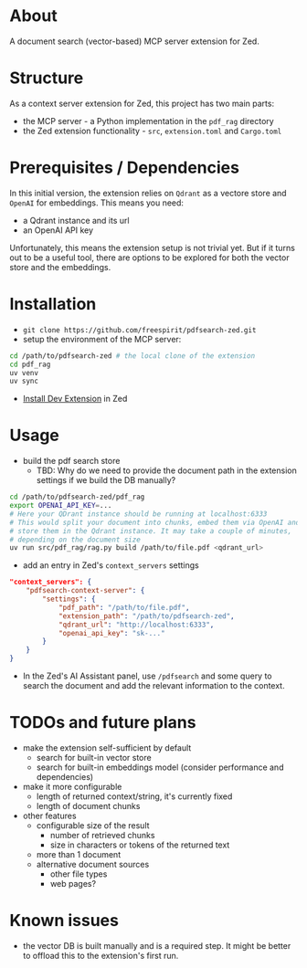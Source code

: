 # About

A document search (vector-based) MCP server extension for Zed.

# Structure

As a context server extension for Zed, this project has two main parts:

-   the MCP server - a Python implementation in the `pdf_rag` directory
-   the Zed extension functionality - `src`, `extension.toml` and `Cargo.toml`

# Prerequisites / Dependencies

In this initial version, the extension relies on `Qdrant` as a vectore store and
`OpenAI` for embeddings. This means you need:

-   a Qdrant instance and its url
-   an OpenAI API key

Unfortunately, this means the extension setup is not trivial yet. But if it
turns out to be a useful tool, there are options to be explored for both the
vector store and the embeddings.

# Installation

-   `git clone https://github.com/freespirit/pdfsearch-zed.git`
-   setup the environment of the MCP server:

```bash
cd /path/to/pdfsearch-zed # the local clone of the extension
cd pdf_rag
uv venv
uv sync
```

-   [Install Dev Extension](https://zed.dev/docs/extensions/developing-extensions) in Zed

# Usage

-   build the pdf search store
    -   TBD: Why do we need to provide the document path in the extension settings
        if we build the DB manually?

```bash
cd /path/to/pdfsearch-zed/pdf_rag
export OPENAI_API_KEY=...
# Here your QDrant instance should be running at localhost:6333
# This would split your document into chunks, embed them via OpenAI and
# store them in the Qdrant instance. It may take a couple of minutes,
# depending on the document size
uv run src/pdf_rag/rag.py build /path/to/file.pdf <qdrant_url>
```

-   add an entry in Zed's `context_servers` settings

```json
"context_servers": {
    "pdfsearch-context-server": {
        "settings": {
            "pdf_path": "/path/to/file.pdf",
            "extension_path": "/path/to/pdfsearch-zed",
            "qdrant_url": "http://localhost:6333",
            "openai_api_key": "sk-..."
        }
    }
}
```

-   In the Zed's AI Assistant panel, use `/pdfsearch` and some query to search
    the document and add the relevant information to the context.

# TODOs and future plans

-   make the extension self-sufficient by default
    -   search for built-in vector store
    -   search for built-in embeddings model (consider performance and
        dependencies)
-   make it more configurable
    -   length of returned context/string, it's currently fixed
    -   length of document chunks
-   other features
    -   configurable size of the result
        -   number of retrieved chunks
        -   size in characters or tokens of the returned text
    -   more than 1 document
    -   alternative document sources
        -   other file types
        -   web pages?

# Known issues

-   the vector DB is built manually and is a required step. It might be better
    to offload this to the extension's first run.
